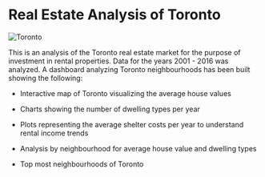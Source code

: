 # Real Estate Analysis of Toronto

   ![Toronto](https://ccacoalition.org/sites/default/files/styles/full_content_width/public/fields/event_mainimage/toronto-canada.png?itok=bhti79w1&timestamp=1518019917)
   
This is an analysis of the Toronto real estate market for the purpose of investment in rental properties. Data for the years 2001 - 2016 was analyzed. A dashboard analyzing Toronto neighbourhoods has been built showing the following:

* Interactive map of Toronto visualizing the average house values

* Charts showing the number of dwelling types per year

* Plots representing the average shelter costs per year to understand rental income trends

* Analysis by neighbourhood for average house value and dwelling types

* Top most neighbourhoods of Toronto

